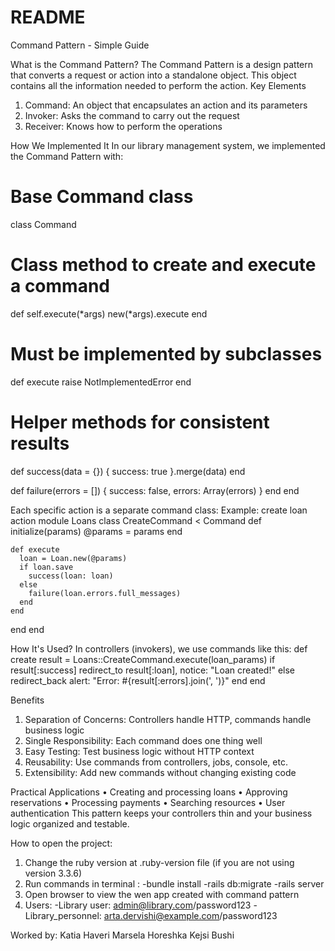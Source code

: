 # README

Command Pattern - Simple Guide

What is the Command Pattern?
The Command Pattern is a design pattern that converts a request or action into a standalone object. This object contains all the information needed to perform the action.
Key Elements
1.	Command: An object that encapsulates an action and its parameters
2.	Invoker: Asks the command to carry out the request
3.	Receiver: Knows how to perform the operations

How We Implemented It
In our library management system, we implemented the Command Pattern with:
# Base Command class
class Command
  # Class method to create and execute a command
  def self.execute(*args)
    new(*args).execute
  end

  # Must be implemented by subclasses
  def execute
    raise NotImplementedError
  end

  # Helper methods for consistent results
  def success(data = {})
    { success: true }.merge(data)
  end

  def failure(errors = [])
    { success: false, errors: Array(errors) }
  end
end

Each specific action is a separate command class: 
Example: create loan action 
module Loans
  class CreateCommand < Command
    def initialize(params)
      @params = params
    end

    def execute
      loan = Loan.new(@params)
      if loan.save
        success(loan: loan)
      else
        failure(loan.errors.full_messages)
      end
    end
  end
end


How It's Used?
In controllers (invokers), we use commands like this:
def create
  result = Loans::CreateCommand.execute(loan_params)
  if result[:success]
    redirect_to result[:loan], notice: "Loan created!"
  else
    redirect_back alert: "Error: #{result[:errors].join(', ')}"
  end
end

Benefits
1.	Separation of Concerns: Controllers handle HTTP, commands handle business logic
2.	Single Responsibility: Each command does one thing well
3.	Easy Testing: Test business logic without HTTP context
4.	Reusability: Use commands from controllers, jobs, console, etc.
5.	Extensibility: Add new commands without changing existing code

Practical Applications
•	Creating and processing loans
•	Approving reservations
•	Processing payments
•	Searching resources
•	User authentication
This pattern keeps your controllers thin and your business logic organized and testable.

How to open the project:
1. Change the ruby version at .ruby-version file (if you are not using version 3.3.6)
2. Run commands in terminal : 
   -bundle install
   -rails db:migrate
   -rails server
3. Open browser to view the wen app created with command pattern
4. Users: 
   -Library user: admin@library.com/password123
   -Library_personnel: arta.dervishi@example.com/password123


Worked by: 
Katia Haveri
Marsela Horeshka
Kejsi Bushi
